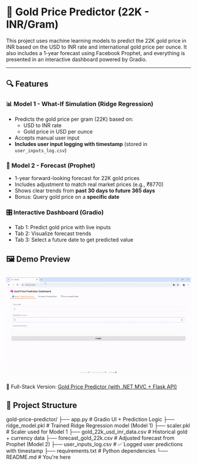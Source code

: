 # 🧠 Gold Price Predictor (22K - INR/Gram)

This project uses machine learning models to predict the 22K gold price in INR based on the USD to INR rate and international gold price per ounce. It also includes a 1-year forecast using Facebook Prophet, and everything is presented in an interactive dashboard powered by Gradio.

---

## 🔍 Features

### 📊 Model 1 - What-If Simulation (Ridge Regression)
- Predicts the gold price per gram (22K) based on:
  - USD to INR rate
  - Gold price in USD per ounce
- Accepts manual user input
- **Includes user input logging with timestamp** (stored in `user_inputs_log.csv`)

### 🔮 Model 2 - Forecast (Prophet)
- 1-year forward-looking forecast for 22K gold prices
- Includes adjustment to match real market prices (e.g., ₹8770)
- Shows clear trends from **past 30 days to future 365 days**
- Bonus: Query gold price on a **specific date**

### 🎛️ Interactive Dashboard (Gradio)
- Tab 1: Predict gold price with live inputs
- Tab 2: Visualize forecast trends
- Tab 3: Select a future date to get predicted value

## 🖼️ Demo Preview

![Gold Price Predictor Demo](demo.gif)
---

🔧 Full-Stack Version: [Gold Price Predictor (with .NET MVC + Flask API)](https://github.com/prasanth-joe35/GoldPricePredictor-UI)
## 📁 Project Structure

gold-price-predictor/ ├── app.py # Gradio UI + Prediction Logic ├── ridge_model.pkl # Trained Ridge Regression model (Model 1) ├── scaler.pkl # Scaler used for Model 1 ├── gold_22k_usd_inr_data.csv # Historical gold + currency data ├── forecast_gold_22k.csv # Adjusted forecast from Prophet (Model 2) ├── user_inputs_log.csv # ✅ Logged user predictions with timestamp ├── requirements.txt # Python dependencies └── README.md # You're here
